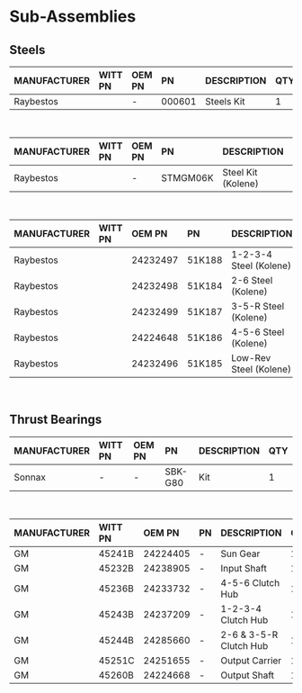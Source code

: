 # Sub-Assemblies

## Steels

| MANUFACTURER | WITT PN | OEM PN | PN | DESCRIPTION | QTY |
| :- | :- | :- | :- | :- | :- |
| Raybestos |  | - | 000601 | Steels Kit | 1 |

&nbsp;

| MANUFACTURER | WITT PN | OEM PN | PN | DESCRIPTION | QTY |
| :- | :- | :- | :- | :- | :- |
| Raybestos |  | - | STMGM06K | Steel Kit (Kolene) | 1 |

&nbsp;

| MANUFACTURER | WITT PN | OEM PN | PN | DESCRIPTION | QTY |
| :- | :- | :- | :- | :- | :- |
| Raybestos |  | 24232497 | 51K188 | 1-2-3-4 Steel (Kolene) | 5 |
| Raybestos |  | 24232498 | 51K184 | 2-6 Steel (Kolene) | 5 |
| Raybestos |  | 24232499 | 51K187 | 3-5-R Steel (Kolene) | 4 |
| Raybestos |  | 24224648 | 51K186 | 4-5-6 Steel (Kolene) | 6 |
| Raybestos |  | 24232496 | 51K185 | Low-Rev Steel (Kolene) | 5 |

&nbsp;
&nbsp;

## Thrust Bearings

| MANUFACTURER | WITT PN | OEM PN | PN | DESCRIPTION | QTY |
| :- | :- | :- | :- | :- | :- |
| Sonnax | - | - | SBK-G80 | Kit | 1 |

&nbsp;

| MANUFACTURER | WITT PN | OEM PN | PN | DESCRIPTION | QTY |
| :- | :- | :- | :- | :- | :- |
| GM | 45241B | 24224405 | - | Sun Gear | 1 |
| GM | 45232B | 24238905 | - | Input Shaft | 1 |
| GM | 45236B | 24233732 | - | 4-5-6 Clutch Hub | 1 |
| GM | 45243B | 24237209 | - | 1-2-3-4 Clutch Hub | 1 |
| GM | 45244B | 24285660 | - | 2-6 & 3-5-R Clutch Hub | 1 |
| GM | 45251C | 24251655 | - | Output Carrier | 1 |
| GM | 45260B | 24224668 | - | Output Shaft | 1 |
